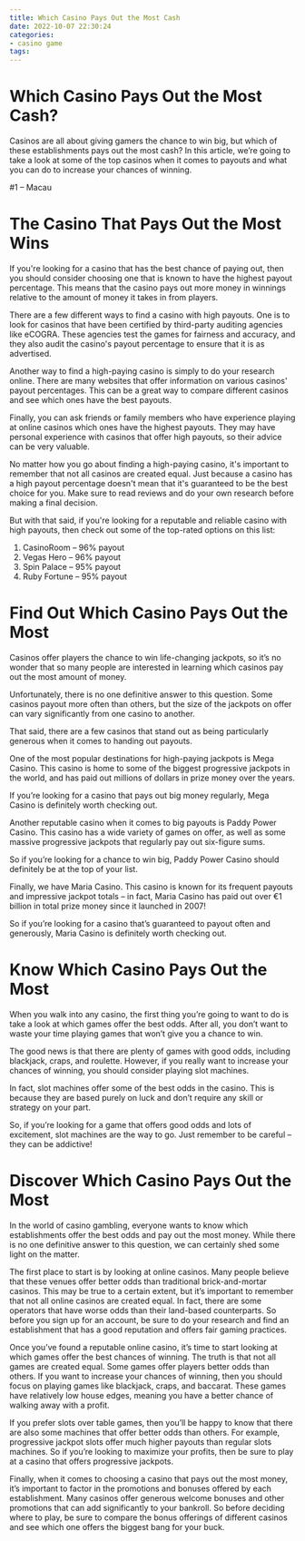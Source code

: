 ```yaml
---
title: Which Casino Pays Out the Most Cash
date: 2022-10-07 22:30:24
categories:
- casino game
tags:
---
```



#  Which Casino Pays Out the Most Cash?

Casinos are all about giving gamers the chance to win big, but which of these establishments pays out the most cash? In this article, we’re going to take a look at some of the top casinos when it comes to payouts and what you can do to increase your chances of winning.

#1 – Macau


#  The Casino That Pays Out the Most Wins

If you're looking for a casino that has the best chance of paying out, then you should consider choosing one that is known to have the highest payout percentage. This means that the casino pays out more money in winnings relative to the amount of money it takes in from players. 

There are a few different ways to find a casino with high payouts. One is to look for casinos that have been certified by third-party auditing agencies like eCOGRA. These agencies test the games for fairness and accuracy, and they also audit the casino's payout percentage to ensure that it is as advertised. 

Another way to find a high-paying casino is simply to do your research online. There are many websites that offer information on various casinos' payout percentages. This can be a great way to compare different casinos and see which ones have the best payouts. 

Finally, you can ask friends or family members who have experience playing at online casinos which ones have the highest payouts. They may have personal experience with casinos that offer high payouts, so their advice can be very valuable. 

No matter how you go about finding a high-paying casino, it's important to remember that not all casinos are created equal. Just because a casino has a high payout percentage doesn't mean that it's guaranteed to be the best choice for you. Make sure to read reviews and do your own research before making a final decision. 

But with that said, if you're looking for a reputable and reliable casino with high payouts, then check out some of the top-rated options on this list: 




1) CasinoRoom – 96% payout 
2) Vegas Hero – 96% payout 
3) Spin Palace – 95% payout 
4) Ruby Fortune – 95% payout

#  Find Out Which Casino Pays Out the Most 

Casinos offer players the chance to win life-changing jackpots, so it’s no wonder that so many people are interested in learning which casinos pay out the most amount of money. 

Unfortunately, there is no one definitive answer to this question. Some casinos payout more often than others, but the size of the jackpots on offer can vary significantly from one casino to another. 

That said, there are a few casinos that stand out as being particularly generous when it comes to handing out payouts. 

One of the most popular destinations for high-paying jackpots is Mega Casino. This casino is home to some of the biggest progressive jackpots in the world, and has paid out millions of dollars in prize money over the years. 

If you’re looking for a casino that pays out big money regularly, Mega Casino is definitely worth checking out. 

Another reputable casino when it comes to big payouts is Paddy Power Casino. This casino has a wide variety of games on offer, as well as some massive progressive jackpots that regularly pay out six-figure sums. 

So if you’re looking for a chance to win big, Paddy Power Casino should definitely be at the top of your list. 

Finally, we have Maria Casino. This casino is known for its frequent payouts and impressive jackpot totals – in fact, Maria Casino has paid out over €1 billion in total prize money since it launched in 2007! 

So if you’re looking for a casino that’s guaranteed to payout often and generously, Maria Casino is definitely worth checking out.

#  Know Which Casino Pays Out the Most 

When you walk into any casino, the first thing you’re going to want to do is take a look at which games offer the best odds. After all, you don’t want to waste your time playing games that won’t give you a chance to win.

The good news is that there are plenty of games with good odds, including blackjack, craps, and roulette. However, if you really want to increase your chances of winning, you should consider playing slot machines.

In fact, slot machines offer some of the best odds in the casino. This is because they are based purely on luck and don’t require any skill or strategy on your part.

So, if you’re looking for a game that offers good odds and lots of excitement, slot machines are the way to go. Just remember to be careful – they can be addictive!

#  Discover Which Casino Pays Out the Most

In the world of casino gambling, everyone wants to know which establishments offer the best odds and pay out the most money. While there is no one definitive answer to this question, we can certainly shed some light on the matter.

The first place to start is by looking at online casinos. Many people believe that these venues offer better odds than traditional brick-and-mortar casinos. This may be true to a certain extent, but it’s important to remember that not all online casinos are created equal. In fact, there are some operators that have worse odds than their land-based counterparts. So before you sign up for an account, be sure to do your research and find an establishment that has a good reputation and offers fair gaming practices.

Once you’ve found a reputable online casino, it’s time to start looking at which games offer the best chances of winning. The truth is that not all games are created equal. Some games offer players better odds than others. If you want to increase your chances of winning, then you should focus on playing games like blackjack, craps, and baccarat. These games have relatively low house edges, meaning you have a better chance of walking away with a profit.

If you prefer slots over table games, then you’ll be happy to know that there are also some machines that offer better odds than others. For example, progressive jackpot slots offer much higher payouts than regular slots machines. So if you’re looking to maximize your profits, then be sure to play at a casino that offers progressive jackpots.

Finally, when it comes to choosing a casino that pays out the most money, it’s important to factor in the promotions and bonuses offered by each establishment. Many casinos offer generous welcome bonuses and other promotions that can add significantly to your bankroll. So before deciding where to play, be sure to compare the bonus offerings of different casinos and see which one offers the biggest bang for your buck.